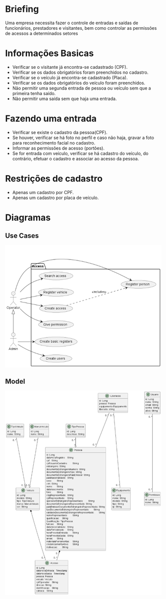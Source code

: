 # Briefing
Uma empresa necessita fazer o controle de entradas e saídas de funcionários, prestadores e visitantes, bem como controlar as permissões de acessos a determinados setores

# Informações Basicas
- Verificar se o visitante já encontra-se cadastrado (CPF).
- Verificar se os dados obrigatórios foram preenchidos no cadastro.
- Verificar se o veículo já encontra-se cadastrado (Placa).
- Verificar se os dados obrigatórios do veículo foram preenchidos.
- Não permitir uma segunda entrada de pessoa ou veículo sem que a primeira tenha saído.
- Não permitir uma saída sem que haja uma entrada.

# Fazendo uma entrada
- Verificar se existe o cadastro da pessoa(CPF).
- Se houver, verificar se há foto no perfil e caso não haja, gravar a foto para reconhecimento facial no cadastro.
- Informar as permissões de acesso (portões).
- Se for entrada com veículo, verificar se há cadastro do veículo, do contrário, efetuar o cadastro e associar ao acesso da pessoa.

# Restrições de cadastro
- Apenas um cadastro por CPF.
- Apenas um cadastro por placa de veículo.

# Diagramas
## Use Cases
![Use Cases](/out/docs/use-cases/use-cases.png)

## Model
![Model](/out/docs/model/model.png)